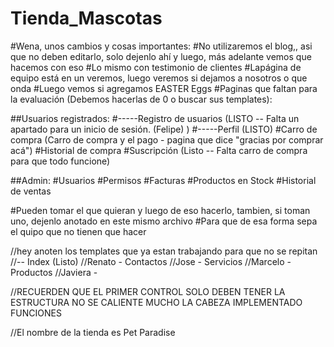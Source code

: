 # Tienda_Mascotas
#Wena, unos cambios y cosas importantes:
 #No utilizaremos el blog,, asi que no deben editarlo, solo dejenlo ahí y luego, más adelante vemos que hacemos con eso
 #Lo mismo con testimonio de clientes
 #Lapágina de equipo está en un veremos, luego veremos si dejamos a nosotros o que onda
 #Luego vemos si agregamos EASTER Eggs
 #Paginas que faltan para la evaluación (Debemos hacerlas de 0 o buscar sus templates):
 
 
   ##Usuarios registrados:
    #-----Registro de usuarios  (LISTO -- Falta un apartado para un inicio de sesión. (Felipe) )
    #-----Perfil                (LISTO)
    #Carro de compra    (Carro de compra y el pago - pagina que dice "gracias por comprar acá")
    #Historial de compra 
    #Suscripción                (Listo -- Falta carro de compra para que todo funcione)
   
   ##Admin:
    #Usuarios
    #Permisos
    #Facturas
    #Productos en Stock
    #Historial de ventas
    
 #Pueden tomar el que quieran y luego de eso hacerlo, tambien, si toman uno, dejenlo anotado en este mismo archivo
 #Para que de esa forma sepa el quipo que no tienen que hacer
 
 //hey anoten los templates que ya estan trabajando para que no se repitan
 //-- Index (Listo)
 //Renato  - Contactos
 //Jose    - Servicios
 //Marcelo - Productos
 //Javiera - 
 
 //RECUERDEN QUE EL PRIMER CONTROL SOLO DEBEN TENER LA ESTRUCTURA NO SE CALIENTE MUCHO LA CABEZA IMPLEMENTADO FUNCIONES

//El nombre de la tienda es Pet Paradise
